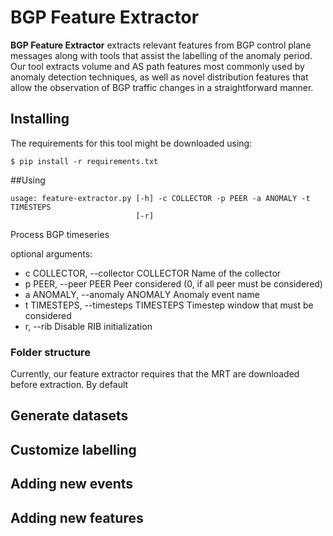 # BGP Feature Extractor

**BGP Feature Extractor** extracts relevant features from BGP control plane messages along with tools that assist the labelling of the anomaly period. Our tool extracts volume and AS path features most commonly used by anomaly detection techniques, as well as novel distribution features that allow the observation of BGP traffic changes in a straightforward manner.

## Installing
The requirements for this tool might be downloaded using:
```
$ pip install -r requirements.txt
```

##Using

```
usage: feature-extractor.py [-h] -c COLLECTOR -p PEER -a ANOMALY -t TIMESTEPS
                            [-r]
```

Process BGP timeseries

optional arguments:
  - c COLLECTOR, --collector COLLECTOR                        Name of the collector
  - p PEER, --peer PEER  Peer considered (0, if all peer must be considered)
  - a ANOMALY, --anomaly ANOMALY
                        Anomaly event name
  - t TIMESTEPS, --timesteps TIMESTEPS
                        Timestep window that must be considered
  - r, --rib             Disable RIB initialization

### Folder structure
Currently, our feature extractor requires that the MRT are downloaded before extraction. By default  

## Generate datasets

## Customize labelling

## Adding new events

## Adding new features
